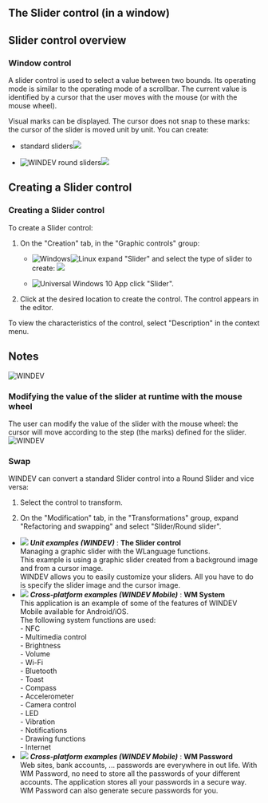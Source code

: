 


## The Slider control (in a window)
			



<a name="NOTE1"></a>
<a name="NOTE1_1"></a>


## Slider control overview
<a name="slider_control_overview_ELTTEXTE000180"></a>


### Window control
<a name="window_control_ELTPARAGRAPHE000011"></a>

A slider control is used to select a value between two bounds. Its operating mode is similar to the operating mode of a scrollbar. The current value is identified by a cursor that the user moves with the mouse (or with the mouse wheel).

Visual marks can be displayed. The cursor does not snap to these marks: the cursor of the slider is moved unit by unit.
You can create:

- standard sliders![](https://doc.pcsoft.fr/en-US/images/image.awp?langid=3&name=Potentiometre.gif)


- ![WINDEV](https://doc.pcsoft.fr/ext/images/us/WD.png) round sliders![](https://doc.pcsoft.fr/en-US/images/image.awp?langid=3&name=PotRotatif.gif)







## Creating a Slider control
<a name="creating_slider_control_ELTTEXTE000204"></a>


### Creating a Slider control
<a name="creating_slider_control_ELTPARAGRAPHE000050"></a>

To create a Slider control: 

1. On the "Creation" tab, in the "Graphic controls" group: 

	- ![Windows](https://doc.pcsoft.fr/ext/images/us/WINDOWS.png)![Linux](https://doc.pcsoft.fr/ext/images/us/LX.png) expand "Slider" and select the type of slider to create:
			![](https://doc.pcsoft.fr/en-US/images/image.awp?langid=3&name=ico_pot3.gif)


	- ![Universal Windows 10 App](https://doc.pcsoft.fr/ext/images/us/UNIVERSALAPP.png) click "Slider".

2. Click at the desired location to create the control. The control appears in the editor.




To view the characteristics of the control, select "Description" in the context menu.



<a name="NOTE2"></a>
<a name="NOTE2_1"></a>


## Notes
<a name="notes_ELTTEXTE000228"></a>
![WINDEV](https://doc.pcsoft.fr/ext/images/us/WD.png) 

### Modifying the value of the slider at runtime with the mouse wheel
<a name="modifying_the_value_the_slider_runtime_with_the_mouse_wheel_ELTPARAGRAPHE000092"></a>

The user can modify the value of the slider with the mouse wheel: the cursor will move according to the step (the marks) defined for the slider. 
<a name="NOTE2_2"></a>
![WINDEV](https://doc.pcsoft.fr/ext/images/us/WD.png) 

### Swap
<a name="swap_ELTPARAGRAPHE000101"></a>

WINDEV can convert a standard Slider control into a Round Slider and vice versa: 

1. Select the control to transform. 

2. On the "Modification" tab, in the "Transformations" group, expand "Refactoring and swapping" and select "Slider/Round slider".



<a name="NOTE2_3"></a>


- ![](https://doc.pcsoft.fr/en-US/images/image.awp?langid=3&name=TheSlidercontrol.gif) ***Unit examples (WINDEV)*** : **The Slider control** <br>Managing a graphic slider with the WLanguage functions.<br>This example is using a graphic slider created from a background image and from a cursor image.<br>WINDEV allows you to easily customize your sliders. All you have to do is specify the slider image and the cursor image.
- ![](https://doc.pcsoft.fr/en-US/images/image.awp?langid=3&name=WMSystem.gif) ***Cross-platform examples (WINDEV Mobile)*** : **WM System** <br>This application is an example of some of the features of WINDEV Mobile available for Android/iOS.<br>The following system functions are used: <br>- NFC<br>- Multimedia control<br>- Brightness<br>- Volume<br>- Wi-Fi<br>- Bluetooth<br>- Toast<br>- Compass<br>- Accelerometer<br>- Camera control<br>- LED<br>- Vibration<br>- Notifications<br>- Drawing functions<br>- Internet
- ![](https://doc.pcsoft.fr/en-US/images/image.awp?langid=3&name=WMPassword.gif) ***Cross-platform examples (WINDEV Mobile)*** : **WM Password** <br>Web sites, bank accounts, ... passwords are everywhere in out life. With WM Password, no need to store all the passwords of your different accounts. The application stores all your passwords in a secure way. WM Password can also generate secure passwords for you.


